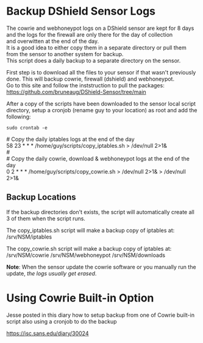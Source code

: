 # Backup DShield Sensor Logs

The cowrie and webhoneypot logs on a DShield sensor are kept for 8 days and the logs for the firewall are only there for the day of collection<br>
and overwitten at the end of the day.<br>
It is a good idea to either copy them in a separate directory or pull them from the sensor to another system for backup.<br>
This script does a daily backup to a separate directory on the sensor.<br>

First step is to download all the files to your sensor if that wasn't previously done. This will backup cowrie, firewall (dshield) and webhoneypot.<br>
Go to this site and follow the inststruction to pull the packages:<br>
https://github.com/bruneaug/DShield-Sensor/tree/main

After a copy of the scripts have been downloaded to the sensor local script directory, setup a cronjob (rename guy to your location) as root and add the following:
````
sudo crontab -e
````
\# Copy the daily iptables logs at the end of the day<br>
58 23 * * * /home/guy/scripts/copy_iptables.sh > /dev/null 2>1&<br>
\# <br>
\#  Copy the daily cowrie, download & webhoneypot logs at the end of the day<br>
0 2 * * * /home/guy/scripts/copy_cowrie.sh > /dev/null 2>1& > /dev/null 2>1&<br>

## Backup Locations

If the backup directories don't exists, the script will automatically create all 3 of them when the script runs.

The copy_iptables.sh script will make a backup copy of iptables at:<br>
/srv/NSM/iptables

The copy_cowrie.sh script will make a backup copy of iptables at:<br>
/srv/NSM/cowrie
/srv/NSM/webhoneypot
/srv/NSM/downloads

**Note**: When the sensor update the cowrie software or you manually run the update, _the logs usually get erased_.

# Using Cowrie Built-in Option
Jesse posted in this diary how to setup backup from one of Cowrie built-in script also using a cronjob to do the backup<br>

https://isc.sans.edu/diary/30024

